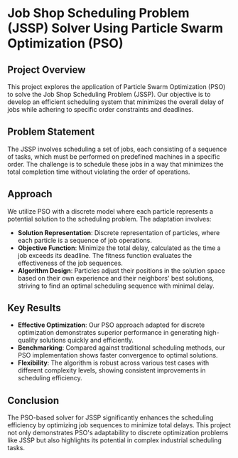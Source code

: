# Job Shop Scheduling Problem (JSSP) Solver Using Particle Swarm Optimization (PSO)

## Project Overview

This project explores the application of Particle Swarm Optimization (PSO) to solve the Job Shop Scheduling Problem (JSSP). Our objective is to develop an efficient scheduling system that minimizes the overall delay of jobs while adhering to specific order constraints and deadlines.

## Problem Statement

The JSSP involves scheduling a set of jobs, each consisting of a sequence of tasks, which must be performed on predefined machines in a specific order. The challenge is to schedule these jobs in a way that minimizes the total completion time without violating the order of operations.

## Approach

We utilize PSO with a discrete model where each particle represents a potential solution to the scheduling problem. The adaptation involves:

- **Solution Representation**: Discrete representation of particles, where each particle is a sequence of job operations.
- **Objective Function**: Minimize the total delay, calculated as the time a job exceeds its deadline. The fitness function evaluates the effectiveness of the job sequences.
- **Algorithm Design**: Particles adjust their positions in the solution space based on their own experience and their neighbors' best solutions, striving to find an optimal scheduling sequence with minimal delay.

## Key Results

- **Effective Optimization**: Our PSO approach adapted for discrete optimization demonstrates superior performance in generating high-quality solutions quickly and efficiently.
- **Benchmarking**: Compared against traditional scheduling methods, our PSO implementation shows faster convergence to optimal solutions.
- **Flexibility**: The algorithm is robust across various test cases with different complexity levels, showing consistent improvements in scheduling efficiency.

## Conclusion

The PSO-based solver for JSSP significantly enhances the scheduling efficiency by optimizing job sequences to minimize total delays. This project not only demonstrates PSO's adaptability to discrete optimization problems like JSSP but also highlights its potential in complex industrial scheduling tasks.
